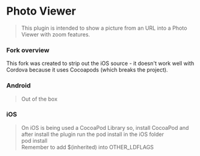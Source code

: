 # Photo Viewer  
> This plugin is intended to show a picture from an URL into a Photo Viewer with zoom features.

### Fork overview
This fork was created to strip out the iOS source - it doesn't work well with Cordova because it uses Cocoapods (which breaks the project).

### Android
> Out of the box

### iOS
> On iOS is being used a CocoaPod Library so, install CocoaPod and after install the plugin run the pod install in the iOS folder  
> pod install  
> Remember to add $(inherited) into OTHER_LDFLAGS
